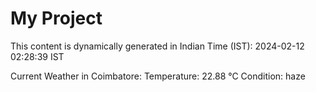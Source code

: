 # My Project

This content is dynamically generated in Indian Time (IST): 2024-02-12 02:28:39 IST


Current Weather in Coimbatore:
Temperature: 22.88 °C
Condition: haze
